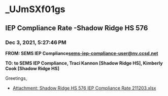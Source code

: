 # _UJmSXf01gs
## IEP Compliance Rate -Shadow Ridge HS 576
### Dec 3, 2021, 5:27:46 PM
**FROM: SEMS IEP Compliance<sems-iep-compliance-user@nv.ccsd.net>**

**TO: to SEMS IEP Compliance, Traci Kannon [Shadow Ridge HS], Kimberly Cook [Shadow Ridge HS]**


Greetings,  





* [Attachment: Shadow Ridge HS 576 IEP Compliance Rate 211203.xlsx](_UJmSXf01gs-attachment-1.xlsx)
